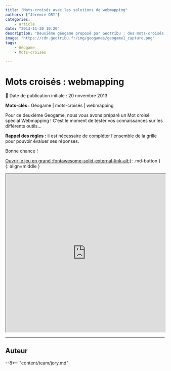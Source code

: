 ```yaml
---
title: "Mots-croisés avec les solutions de webmapping"
authors: ["Jérémie ORY"]
categories:
    - article
date: "2013-11-20 10:20"
description: "Deuxième géogame proposé par Geotribu : des mots-croisés sur les solutions de webmapping. Bon jeu !"
image: "https://cdn.geotribu.fr/img/geogames/geogame1_capture.png"
tags:
    - Géogame
    - Mots-croisés

---
```


# Mots croisés : webmapping

:calendar: Date de publication initiale : 20 novembre 2013

**Mots-clés :** Géogame | mots-croisés | webmapping

Pour ce deuxième Geogame, nous vous avons préparé un Mot croisé spécial Webmapping ! C'est le moment de tester vos connaissances sur les différents outils...

**Rappel des règles :** il est nécessaire de compléter l'ensemble de la grille pour pouvoir évaluer ses réponses.

Bonne chance !

[Ouvrir le jeu en grand :fontawesome-solid-external-link-alt:](https://geotribu.github.io/geogames/deuxieme_jeu){: .md-button }
{: align=middle }

<iframe name="geogame2" width="100%" height="500px" src="https://geotribu.github.io/geogames/deuxieme_jeu" frameborder="1"></iframe>

----

## Auteur

--8<-- "content/team/jory.md"
